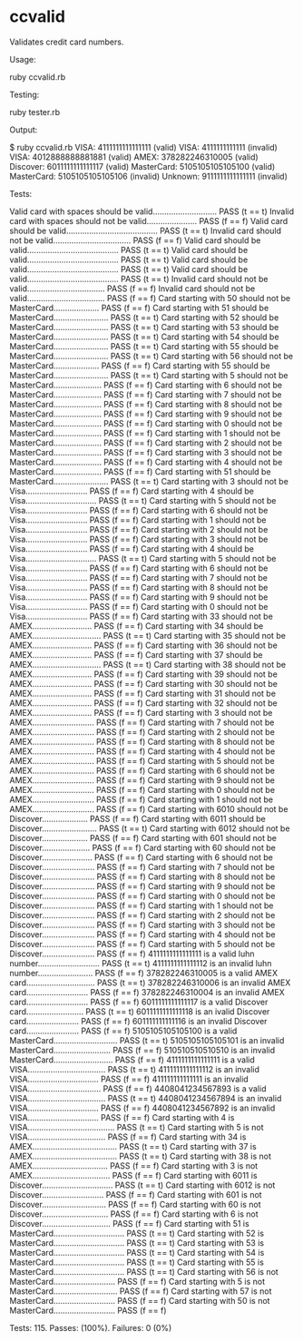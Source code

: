ccvalid
=======

Validates credit card numbers.

Usage:

ruby ccvalid.rb

Testing:

ruby tester.rb

Output:

$ ruby ccvalid.rb
VISA: 4111111111111111       (valid)
VISA: 4111111111111          (invalid)
VISA: 4012888888881881       (valid)
AMEX: 378282246310005        (valid)
Discover: 6011111111111117   (valid)
MasterCard: 5105105105105100 (valid)
MasterCard: 5105105105105106 (invalid)
Unknown: 9111111111111111    (invalid)


Tests:

Valid card with spaces should be valid............................ PASS (t == t)
Invalid card with spaces should not be valid...................... PASS (f == f)
Valid card should be valid........................................ PASS (t == t)
Invalid card should not be valid.................................. PASS (f == f)
Valid card should be valid........................................ PASS (t == t)
Valid card should be valid........................................ PASS (t == t)
Valid card should be valid........................................ PASS (t == t)
Valid card should be valid........................................ PASS (t == t)
Invalid card should not be valid.................................. PASS (f == f)
Invalid card should not be valid.................................. PASS (f == f)
Card starting with 50 should not be MasterCard.................... PASS (f == f)
Card starting with 51 should be MasterCard........................ PASS (t == t)
Card starting with 52 should be MasterCard........................ PASS (t == t)
Card starting with 53 should be MasterCard........................ PASS (t == t)
Card starting with 54 should be MasterCard........................ PASS (t == t)
Card starting with 55 should be MasterCard........................ PASS (t == t)
Card starting with 56 should not be MasterCard.................... PASS (f == f)
Card starting with 55 should be MasterCard........................ PASS (t == t)
Card starting with 5 should not be MasterCard..................... PASS (f == f)
Card starting with 6 should not be MasterCard..................... PASS (f == f)
Card starting with 7 should not be MasterCard..................... PASS (f == f)
Card starting with 8 should not be MasterCard..................... PASS (f == f)
Card starting with 9 should not be MasterCard..................... PASS (f == f)
Card starting with 0 should not be MasterCard..................... PASS (f == f)
Card starting with 1 should not be MasterCard..................... PASS (f == f)
Card starting with 2 should not be MasterCard..................... PASS (f == f)
Card starting with 3 should not be MasterCard..................... PASS (f == f)
Card starting with 4 should not be MasterCard..................... PASS (f == f)
Card starting with 51 should be MasterCard........................ PASS (t == t)
Card starting with 3 should not be Visa........................... PASS (f == f)
Card starting with 4 should be Visa............................... PASS (t == t)
Card starting with 5 should not be Visa........................... PASS (f == f)
Card starting with 6 should not be Visa........................... PASS (f == f)
Card starting with 1 should not be Visa........................... PASS (f == f)
Card starting with 2 should not be Visa........................... PASS (f == f)
Card starting with 3 should not be Visa........................... PASS (f == f)
Card starting with 4 should be Visa............................... PASS (t == t)
Card starting with 5 should not be Visa........................... PASS (f == f)
Card starting with 6 should not be Visa........................... PASS (f == f)
Card starting with 7 should not be Visa........................... PASS (f == f)
Card starting with 8 should not be Visa........................... PASS (f == f)
Card starting with 9 should not be Visa........................... PASS (f == f)
Card starting with 0 should not be Visa........................... PASS (f == f)
Card starting with 33 should not be AMEX.......................... PASS (f == f)
Card starting with 34 should be AMEX.............................. PASS (t == t)
Card starting with 35 should not be AMEX.......................... PASS (f == f)
Card starting with 36 should not be AMEX.......................... PASS (f == f)
Card starting with 37 should be AMEX.............................. PASS (t == t)
Card starting with 38 should not be AMEX.......................... PASS (f == f)
Card starting with 39 should not be AMEX.......................... PASS (f == f)
Card starting with 30 should not be AMEX.......................... PASS (f == f)
Card starting with 31 should not be AMEX.......................... PASS (f == f)
Card starting with 32 should not be AMEX.......................... PASS (f == f)
Card starting with 3 should not be AMEX........................... PASS (f == f)
Card starting with 7 should not be AMEX........................... PASS (f == f)
Card starting with 2 should not be AMEX........................... PASS (f == f)
Card starting with 8 should not be AMEX........................... PASS (f == f)
Card starting with 4 should not be AMEX........................... PASS (f == f)
Card starting with 5 should not be AMEX........................... PASS (f == f)
Card starting with 6 should not be AMEX........................... PASS (f == f)
Card starting with 9 should not be AMEX........................... PASS (f == f)
Card starting with 0 should not be AMEX........................... PASS (f == f)
Card starting with 1 should not be AMEX........................... PASS (f == f)
Card starting with 6010 should not be Discover.................... PASS (f == f)
Card starting with 6011 should be Discover........................ PASS (t == t)
Card starting with 6012 should not be Discover.................... PASS (f == f)
Card starting with 601 should not be Discover..................... PASS (f == f)
Card starting with 60 should not be Discover...................... PASS (f == f)
Card starting with 6 should not be Discover....................... PASS (f == f)
Card starting with 7 should not be Discover....................... PASS (f == f)
Card starting with 8 should not be Discover....................... PASS (f == f)
Card starting with 9 should not be Discover....................... PASS (f == f)
Card starting with 0 should not be Discover....................... PASS (f == f)
Card starting with 1 should not be Discover....................... PASS (f == f)
Card starting with 2 should not be Discover....................... PASS (f == f)
Card starting with 3 should not be Discover....................... PASS (f == f)
Card starting with 4 should not be Discover....................... PASS (f == f)
Card starting with 5 should not be Discover....................... PASS (f == f)
4111111111111111 is a valid luhn number........................... PASS (t == t)
4111111111111112 is an invalid luhn number........................ PASS (f == f)
378282246310005 is a valid AMEX card.............................. PASS (t == t)
378282246310006 is an invalid AMEX card........................... PASS (f == f)
378282246310004 is an invalid AMEX card........................... PASS (f == f)
6011111111111117 is a valid Discover card......................... PASS (t == t)
6011111111111118 is an ivalid Discover card....................... PASS (f == f)
601111111111116 is an invalid Discover card....................... PASS (f == f)
5105105105105100 is a valid MasterCard............................ PASS (t == t)
5105105105105101 is an invalid MasterCard......................... PASS (f == f)
510510510510510 is an invalid MasterCard.......................... PASS (f == f)
4111111111111111 is a valid VISA.................................. PASS (t == t)
4111111111111112 is an invalid VISA............................... PASS (f == f)
411111111111111 is an invalid VISA................................ PASS (f == f)
4408041234567893 is a valid VISA.................................. PASS (t == t)
4408041234567894 is an invalid VISA............................... PASS (f == f)
4408041234567892 is an invalid VISA............................... PASS (f == f)
Card starting with 4 is VISA...................................... PASS (t == t)
Card starting with 5 is not VISA.................................. PASS (f == f)
Card starting with 34 is AMEX..................................... PASS (t == t)
Card starting with 37 is AMEX..................................... PASS (t == t)
Card starting with 38 is not AMEX................................. PASS (f == f)
Card starting with 3 is not AMEX.................................. PASS (f == f)
Card starting with 6011 is Discover............................... PASS (t == t)
Card starting with 6012 is not Discover........................... PASS (f == f)
Card starting with 601 is not Discover............................ PASS (f == f)
Card starting with 60 is not Discover............................. PASS (f == f)
Card starting with 6 is not Discover.............................. PASS (f == f)
Card starting with 51 is MasterCard............................... PASS (t == t)
Card starting with 52 is MasterCard............................... PASS (t == t)
Card starting with 53 is MasterCard............................... PASS (t == t)
Card starting with 54 is MasterCard............................... PASS (t == t)
Card starting with 55 is MasterCard............................... PASS (t == t)
Card starting with 56 is not MasterCard........................... PASS (f == f)
Card starting with 5 is not MasterCard............................ PASS (f == f)
Card starting with 57 is not MasterCard........................... PASS (f == f)
Card starting with 50 is not MasterCard........................... PASS (f == f)

Tests: 115.  Passes:  (100%).  Failures: 0 (0%)

